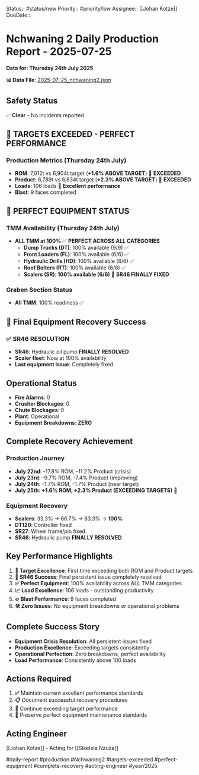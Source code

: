 Status:: #status/new
Priority:: #priority/low
Assignee:: [[Johan Kotze]]
DueDate::

# Nchwaning 2 Daily Production Report - 2025-07-25
**Data for: Thursday 24th July 2025**

**📊 Data File**: [2025-07-25_nchwaning2.json](data/2025-07-25_nchwaning2.json)

## Safety Status
✅ **Clear** - No incidents reported

## 🎉 TARGETS EXCEEDED - PERFECT PERFORMANCE

### Production Metrics (Thursday 24th July)
- **ROM**: 7,012t vs 6,904t target (**+1.6% ABOVE TARGET**) 🎯 **EXCEEDED**
- **Product**: 6,789t vs 6,634t target (**+2.3% ABOVE TARGET**) 🎯 **EXCEEDED**
- **Loads**: 106 loads 🎉 **Excellent performance**
- **Blast**: 9 faces completed

## 🎯 PERFECT EQUIPMENT STATUS

### TMM Availability (Thursday 24th July)
- **ALL TMM at 100%** ✅ **PERFECT ACROSS ALL CATEGORIES**
  - **Dump Trucks (DT)**: 100% available (9/9) ✅
  - **Front Loaders (FL)**: 100% available (6/6) ✅
  - **Hydraulic Drills (HD)**: 100% available (6/6) ✅
  - **Roof Bolters (RT)**: 100% available (6/6) ✅
  - **Scalers (SR)**: **100% available (6/6)** 🎉 **SR46 FINALLY FIXED**

### Graben Section Status
- **All TMM**: 100% readiness ✅

## 🔧 Final Equipment Recovery Success

### ✅ SR46 RESOLUTION
- **SR46**: Hydraulic oil pump **FINALLY RESOLVED**
- **Scaler fleet**: Now at 100% availability
- **Last equipment issue**: Completely fixed

## Operational Status
- **Fire Alarms**: 0
- **Crusher Blockages**: 0
- **Chute Blockages**: 0
- **Plant**: Operational
- **Equipment Breakdowns**: **ZERO**

## Complete Recovery Achievement
### Production Journey
- **July 22nd**: -17.8% ROM, -11.2% Product (crisis)
- **July 23rd**: -9.7% ROM, -7.4% Product (improving)
- **July 24th**: -1.7% ROM, -1.7% Product (near target)
- **July 25th**: **+1.6% ROM, +2.3% Product (EXCEEDING TARGETS)** 🎉

### Equipment Recovery
- **Scalers**: 33.3% → 66.7% → 83.3% → **100%**
- **DT120**: Controller fixed
- **SR27**: Wheel frame/pin fixed
- **SR46**: Hydraulic pump **FINALLY RESOLVED**

## Key Performance Highlights
1. **🎯 Target Excellence**: First time exceeding both ROM and Product targets
2. **🔧 SR46 Success**: Final persistent issue completely resolved
3. **✅ Perfect Equipment**: 100% availability across ALL TMM categories
4. **📈 Load Excellence**: 106 loads - outstanding productivity
5. **💥 Blast Performance**: 9 faces completed
6. **🛠️ Zero Issues**: No equipment breakdowns or operational problems

## Complete Success Story
- **Equipment Crisis Resolution**: All persistent issues fixed
- **Production Excellence**: Exceeding targets consistently
- **Operational Perfection**: Zero breakdowns, perfect availability
- **Load Performance**: Consistently above 100 loads

## Actions Required
1. **✅** Maintain current excellent performance standards
2. **📋** Document successful recovery procedures
3. **🎯** Continue exceeding target performance
4. **🔧** Preserve perfect equipment maintenance standards

## Acting Engineer
[[Johan Kotze]] - Acting for [[Sikelela Nzuza]]

#daily-report #production #Nchwaning2 #targets-exceeded #perfect-equipment #complete-recovery #acting-engineer #year/2025
